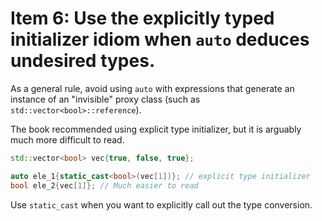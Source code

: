 # Item 6: Use the explicitly typed initializer idiom when `auto` deduces undesired types.

As a general rule, avoid using `auto` with expressions that generate an instance of an "invisible" proxy class (such as `std::vector<bool>::reference`).

The book recommended using explicit type initializer, but it is arguably much more difficult to read.

```c++
std::vector<bool> vec{true, false, true};

auto ele_1{static_cast<bool>(vec[1])}; // explicit type initializer
bool ele_2{vec[1]}; // Much easier to read
```

Use `static_cast` when you want to explicitly call out the type conversion.
